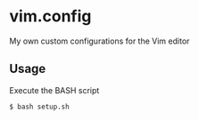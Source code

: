 # vim.config
My own custom configurations for the Vim editor

## Usage
Execute the BASH script
```bash
$ bash setup.sh
```
